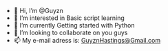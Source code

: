 - 👋 Hi, I’m @Guyzn
- 👀 I’m interested in Basic script learning 
- 🌱 I’m currently Getting started with Python 
- 💞️ I’m looking to collaborate on you guys 
- 📫 My e-mail adress is: GuyznHastings@Gmail.com

<!---
Guyzn/Guyzn is a ✨ special ✨ repository because its `README.md` (this file) appears on your GitHub profile. 
You can click the Preview link to take a look at your changes.
--->
